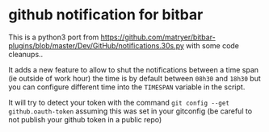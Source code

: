 # github notification for bitbar

This is a python3 port from https://github.com/matryer/bitbar-plugins/blob/master/Dev/GitHub/notifications.30s.py with some code cleanups.. 

It adds a new feature to allow to shut the notifications between a time span (ie outside of work hour) the time is by default between `08h30` and `18h30` but you can configure different time into the `TIMESPAN` variable in the script.

It will try to detect your token with the command `git config --get github.oauth-token` assuming this was set in your gitconfig (be careful to not publish your github token in a public repo)
